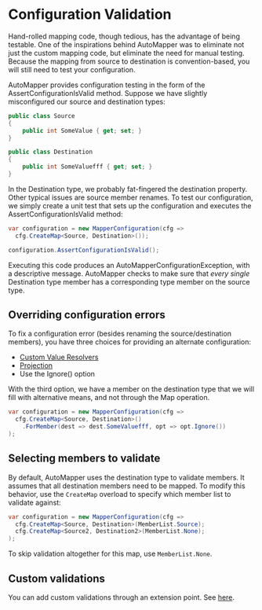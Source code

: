 # Configuration Validation

Hand-rolled mapping code, though tedious, has the advantage of being testable.  One of the inspirations behind AutoMapper was to eliminate not just the custom mapping code, but eliminate the need for manual testing.  Because the mapping from source to destination is convention-based, you will still need to test your configuration.

AutoMapper provides configuration testing in the form of the AssertConfigurationIsValid method.  Suppose we have slightly misconfigured our source and destination types:
```c#
public class Source
{
	public int SomeValue { get; set; }
}

public class Destination
{
	public int SomeValuefff { get; set; }
}
```
In the Destination type, we probably fat-fingered the destination property.  Other typical issues are source member renames.  To test our configuration, we simply create a unit test that sets up the configuration and executes the AssertConfigurationIsValid method:
```c#
var configuration = new MapperConfiguration(cfg =>
  cfg.CreateMap<Source, Destination>());

configuration.AssertConfigurationIsValid();
```
Executing this code produces an AutoMapperConfigurationException, with a descriptive message.  AutoMapper checks to make sure that *every single* Destination type member has a corresponding type member on the source type.

## Overriding configuration errors

To fix a configuration error (besides renaming the source/destination members), you have three choices for providing an alternate configuration:

* [Custom Value Resolvers](Custom-value-resolvers.html)
* [Projection](Projection.html)
* Use the Ignore() option

With the third option, we have a member on the destination type that we will fill with alternative means, and not through the Map operation.
```c#
var configuration = new MapperConfiguration(cfg =>
  cfg.CreateMap<Source, Destination>()
	.ForMember(dest => dest.SomeValuefff, opt => opt.Ignore())
);
```

## Selecting members to validate

By default, AutoMapper uses the destination type to validate members. It assumes that all destination members need to be mapped. To modify this behavior, use the `CreateMap` overload to specify which member list to validate against:

```c#
var configuration = new MapperConfiguration(cfg =>
  cfg.CreateMap<Source, Destination>(MemberList.Source);
  cfg.CreateMap<Source2, Destination2>(MemberList.None);
);
```

To skip validation altogether for this map, use `MemberList.None`.


## Custom validations

You can add custom validations through an extension point. See [here](https://github.com/AutoMapper/AutoMapper/blob/7a00700de61cd3234b6a6eb4bf0f6bbe402369b1/src/UnitTests/ConfigurationValidation.cs#L30).
